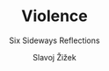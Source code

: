 ---
title: "Violence"
subtitle: "Six Sideways Reflections"
description: ""
layout: book
author: Slavoj Žižek
started: 2013-9-20
read: 2013-10-05
status: read
rating: 4
color: 
cover: 
pages: 272
link: 
---